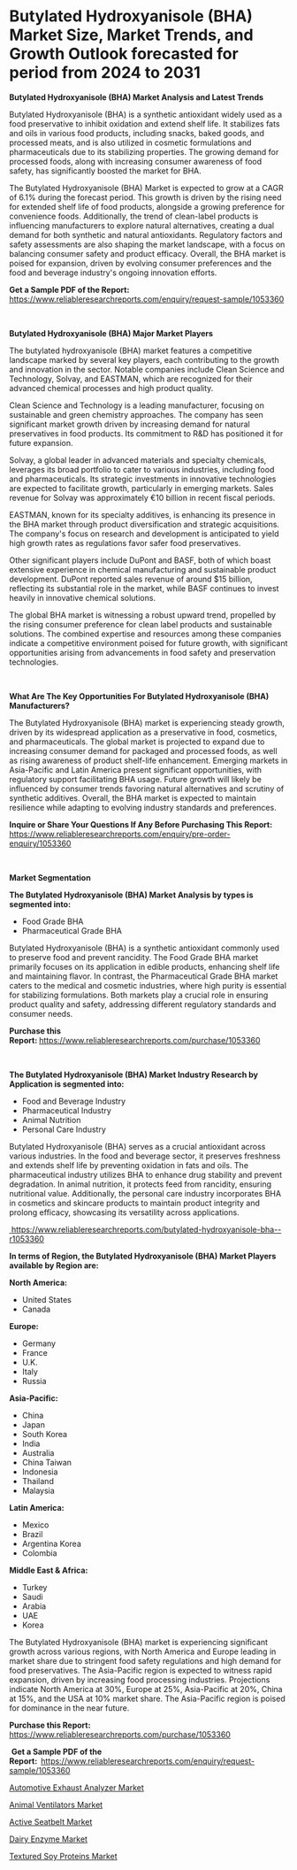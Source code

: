 <p><h1>Butylated Hydroxyanisole (BHA) Market Size, Market Trends, and Growth Outlook forecasted for period from 2024 to 2031</h1></p><p><strong>Butylated Hydroxyanisole (BHA) Market Analysis and Latest Trends</strong></p>
<p><p>Butylated Hydroxyanisole (BHA) is a synthetic antioxidant widely used as a food preservative to inhibit oxidation and extend shelf life. It stabilizes fats and oils in various food products, including snacks, baked goods, and processed meats, and is also utilized in cosmetic formulations and pharmaceuticals due to its stabilizing properties. The growing demand for processed foods, along with increasing consumer awareness of food safety, has significantly boosted the market for BHA.</p><p>The Butylated Hydroxyanisole (BHA) Market is expected to grow at a CAGR of 6.1% during the forecast period. This growth is driven by the rising need for extended shelf life of food products, alongside a growing preference for convenience foods. Additionally, the trend of clean-label products is influencing manufacturers to explore natural alternatives, creating a dual demand for both synthetic and natural antioxidants. Regulatory factors and safety assessments are also shaping the market landscape, with a focus on balancing consumer safety and product efficacy. Overall, the BHA market is poised for expansion, driven by evolving consumer preferences and the food and beverage industry's ongoing innovation efforts.</p></p>
<p><strong>Get a Sample PDF of the Report:&nbsp;</strong> <a href="https://www.reliableresearchreports.com/enquiry/request-sample/1053360?utm_campaign=32&utm_medium=2&utm_source=Github&utm_content=ia&utm_term=17112024&utm_id=butylated-hydroxyanisole-bha">https://www.reliableresearchreports.com/enquiry/request-sample/1053360</a></p>
<p>&nbsp;</p>
<p><strong>Butylated Hydroxyanisole (BHA) Major Market Players</strong></p>
<p><p>The butylated hydroxyanisole (BHA) market features a competitive landscape marked by several key players, each contributing to the growth and innovation in the sector. Notable companies include Clean Science and Technology, Solvay, and EASTMAN, which are recognized for their advanced chemical processes and high product quality.</p><p>Clean Science and Technology is a leading manufacturer, focusing on sustainable and green chemistry approaches. The company has seen significant market growth driven by increasing demand for natural preservatives in food products. Its commitment to R&D has positioned it for future expansion.</p><p>Solvay, a global leader in advanced materials and specialty chemicals, leverages its broad portfolio to cater to various industries, including food and pharmaceuticals. Its strategic investments in innovative technologies are expected to facilitate growth, particularly in emerging markets. Sales revenue for Solvay was approximately €10 billion in recent fiscal periods.</p><p>EASTMAN, known for its specialty additives, is enhancing its presence in the BHA market through product diversification and strategic acquisitions. The company's focus on research and development is anticipated to yield high growth rates as regulations favor safer food preservatives.</p><p>Other significant players include DuPont and BASF, both of which boast extensive experience in chemical manufacturing and sustainable product development. DuPont reported sales revenue of around $15 billion, reflecting its substantial role in the market, while BASF continues to invest heavily in innovative chemical solutions.</p><p>The global BHA market is witnessing a robust upward trend, propelled by the rising consumer preference for clean label products and sustainable solutions. The combined expertise and resources among these companies indicate a competitive environment poised for future growth, with significant opportunities arising from advancements in food safety and preservation technologies.</p></p>
<p>&nbsp;</p>
<p><strong>What Are The Key Opportunities For Butylated Hydroxyanisole (BHA) Manufacturers?</strong></p>
<p><p>The Butylated Hydroxyanisole (BHA) market is experiencing steady growth, driven by its widespread application as a preservative in food, cosmetics, and pharmaceuticals. The global market is projected to expand due to increasing consumer demand for packaged and processed foods, as well as rising awareness of product shelf-life enhancement. Emerging markets in Asia-Pacific and Latin America present significant opportunities, with regulatory support facilitating BHA usage. Future growth will likely be influenced by consumer trends favoring natural alternatives and scrutiny of synthetic additives. Overall, the BHA market is expected to maintain resilience while adapting to evolving industry standards and preferences.</p></p>
<p><strong>Inquire or Share Your Questions If Any Before Purchasing This Report:</strong> <a href="https://www.reliableresearchreports.com/enquiry/pre-order-enquiry/1053360?utm_campaign=32&utm_medium=2&utm_source=Github&utm_content=ia&utm_term=17112024&utm_id=butylated-hydroxyanisole-bha">https://www.reliableresearchreports.com/enquiry/pre-order-enquiry/1053360</a></p>
<p>&nbsp;</p>
<p><strong>Market Segmentation</strong></p>
<p><strong>The Butylated Hydroxyanisole (BHA) Market Analysis by types is segmented into:</strong></p>
<p><ul><li>Food Grade BHA</li><li>Pharmaceutical Grade BHA</li></ul></p>
<p><p>Butylated Hydroxyanisole (BHA) is a synthetic antioxidant commonly used to preserve food and prevent rancidity. The Food Grade BHA market primarily focuses on its application in edible products, enhancing shelf life and maintaining flavor. In contrast, the Pharmaceutical Grade BHA market caters to the medical and cosmetic industries, where high purity is essential for stabilizing formulations. Both markets play a crucial role in ensuring product quality and safety, addressing different regulatory standards and consumer needs.</p></p>
<p><strong>Purchase this Report:&nbsp;</strong><a href="https://www.reliableresearchreports.com/purchase/1053360?utm_campaign=32&utm_medium=2&utm_source=Github&utm_content=ia&utm_term=17112024&utm_id=butylated-hydroxyanisole-bha">https://www.reliableresearchreports.com/purchase/1053360</a></p>
<p>&nbsp;</p>
<p><strong>The Butylated Hydroxyanisole (BHA) Market Industry Research by Application is segmented into:</strong></p>
<p><ul><li>Food and Beverage Industry</li><li>Pharmaceutical Industry</li><li>Animal Nutrition</li><li>Personal Care Industry</li></ul></p>
<p><p>Butylated Hydroxyanisole (BHA) serves as a crucial antioxidant across various industries. In the food and beverage sector, it preserves freshness and extends shelf life by preventing oxidation in fats and oils. The pharmaceutical industry utilizes BHA to enhance drug stability and prevent degradation. In animal nutrition, it protects feed from rancidity, ensuring nutritional value. Additionally, the personal care industry incorporates BHA in cosmetics and skincare products to maintain product integrity and prolong efficacy, showcasing its versatility across applications.</p></p>
<p><a href="https://www.reliableresearchreports.com/butylated-hydroxyanisole-bha--r1053360?utm_campaign=32&utm_medium=2&utm_source=Github&utm_content=ia&utm_term=17112024&utm_id=butylated-hydroxyanisole-bha">&nbsp;https://www.reliableresearchreports.com/butylated-hydroxyanisole-bha--r1053360</a></p>
<p><strong>In terms of Region, the Butylated Hydroxyanisole (BHA) Market Players available by Region are:</strong></p>
<p>
    <p> <strong> North America: </strong>
        <ul>
            <li>United States</li>
            <li>Canada</li>
        </ul>
        </p> 
    <p> <strong> Europe: </strong>
        <ul>
            <li>Germany</li>
            <li>France</li>
            <li>U.K.</li>
            <li>Italy</li>
            <li>Russia</li>
        </ul>
        </p> 
    <p> <strong> Asia-Pacific: </strong>
        <ul>
            <li>China</li>
            <li>Japan</li>
            <li>South Korea</li>
            <li>India</li>
            <li>Australia</li>
            <li>China Taiwan</li>
            <li>Indonesia</li>
            <li>Thailand</li>
            <li>Malaysia</li>
        </ul>
        </p> 
    <p> <strong> Latin America: </strong>
        <ul>
            <li>Mexico</li>
            <li>Brazil</li>
            <li>Argentina Korea</li>
            <li>Colombia</li>
        </ul>
        </p> 
    <p> <strong> Middle East & Africa: </strong>
        <ul>
            <li>Turkey</li>
            <li>Saudi</li>
            <li>Arabia</li>
            <li>UAE</li>
            <li>Korea</li>
        </ul>
    </p>
    </p>
<p><p>The Butylated Hydroxyanisole (BHA) market is experiencing significant growth across various regions, with North America and Europe leading in market share due to stringent food safety regulations and high demand for food preservatives. The Asia-Pacific region is expected to witness rapid expansion, driven by increasing food processing industries. Projections indicate North America at 30%, Europe at 25%, Asia-Pacific at 20%, China at 15%, and the USA at 10% market share. The Asia-Pacific region is poised for dominance in the near future.</p></p>
<p><strong>Purchase this Report: </strong><a href="https://www.reliableresearchreports.com/purchase/1053360?utm_campaign=32&utm_medium=2&utm_source=Github&utm_content=ia&utm_term=17112024&utm_id=butylated-hydroxyanisole-bha">https://www.reliableresearchreports.com/purchase/1053360</a></p>
<p>&nbsp;<strong>Get a Sample PDF of the Report:&nbsp;&nbsp;</strong><a href="https://www.reliableresearchreports.com/enquiry/request-sample/1053360?utm_campaign=32&utm_medium=2&utm_source=Github&utm_content=ia&utm_term=17112024&utm_id=butylated-hydroxyanisole-bha">https://www.reliableresearchreports.com/enquiry/request-sample/1053360</a></p>
<p><strong></strong></p>
<p><p><a href="https://github.com/irfadac/Market-Research-Report-List-5/blob/main/automotive-exhaust-analyzer-market.md?utm_campaign=32&utm_medium=2&utm_source=Github&utm_content=ia&utm_term=17112024&utm_id=butylated-hydroxyanisole-bha">Automotive Exhaust Analyzer Market</a></p><p><a href="https://www.linkedin.com/pulse/animal-ventilators-market-research-report-exploring-size-i3rac?utm_campaign=32&utm_medium=2&utm_source=Github&utm_content=ia&utm_term=17112024&utm_id=butylated-hydroxyanisole-bha">Animal Ventilators Market</a></p><p><a href="https://github.com/ashepherd82/Market-Research-Report-List-6/blob/main/active-seatbelt-market.md?utm_campaign=32&utm_medium=2&utm_source=Github&utm_content=ia&utm_term=17112024&utm_id=butylated-hydroxyanisole-bha">Active Seatbelt Market</a></p><p><a href="https://issuu.com/reportprime-2/docs/dairy-enzyme-market-size-2030.pptx_77bdf8940f6cb2?utm_campaign=32&utm_medium=2&utm_source=Github&utm_content=ia&utm_term=17112024&utm_id=butylated-hydroxyanisole-bha">Dairy Enzyme Market</a></p><p><a href="https://issuu.com/reportprime-2/docs/textured-soy-proteins-market-size-2_1ac885f05b9c16?utm_campaign=32&utm_medium=2&utm_source=Github&utm_content=ia&utm_term=17112024&utm_id=butylated-hydroxyanisole-bha">Textured Soy Proteins Market</a></p></p>